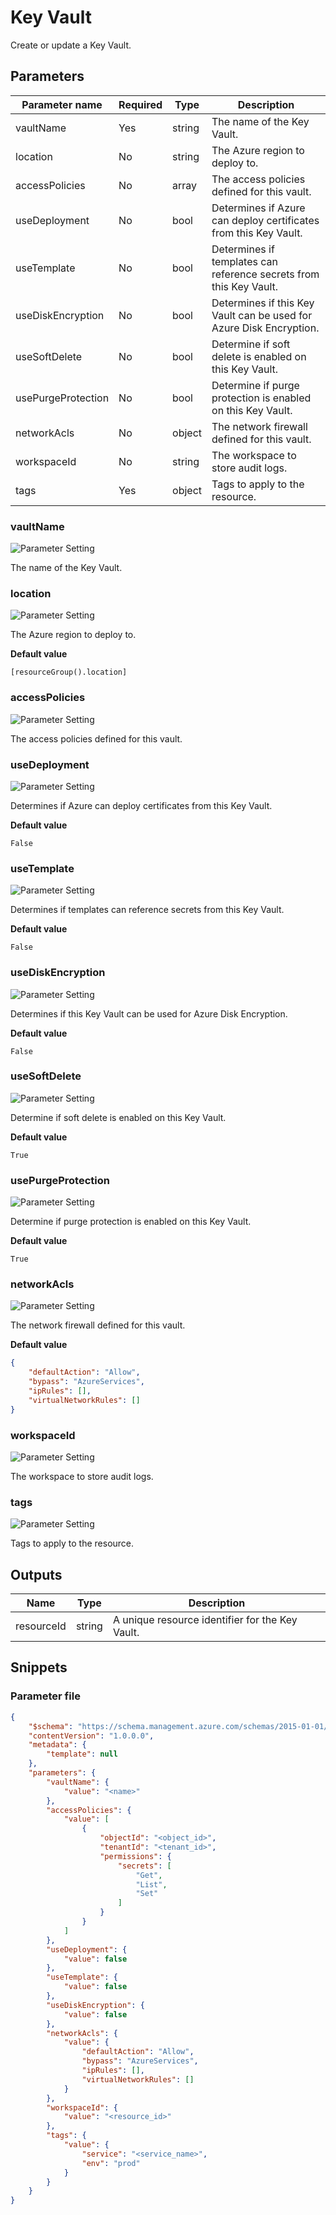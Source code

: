 # Key Vault

Create or update a Key Vault.

## Parameters

Parameter name | Required | Type | Description
-------------- | -------- | ---- | -----------
vaultName      | Yes      | string | The name of the Key Vault.
location       | No       | string | The Azure region to deploy to.
accessPolicies | No       | array | The access policies defined for this vault.
useDeployment  | No       | bool | Determines if Azure can deploy certificates from this Key Vault.
useTemplate    | No       | bool | Determines if templates can reference secrets from this Key Vault.
useDiskEncryption | No       | bool | Determines if this Key Vault can be used for Azure Disk Encryption.
useSoftDelete  | No       | bool | Determine if soft delete is enabled on this Key Vault.
usePurgeProtection | No       | bool | Determine if purge protection is enabled on this Key Vault.
networkAcls    | No       | object | The network firewall defined for this vault.
workspaceId    | No       | string | The workspace to store audit logs.
tags           | Yes      | object | Tags to apply to the resource.

### vaultName

![Parameter Setting](https://img.shields.io/badge/parameter-required-orange?style=flat-square)

The name of the Key Vault.

### location

![Parameter Setting](https://img.shields.io/badge/parameter-optional-green?style=flat-square)

The Azure region to deploy to.

**Default value**

```text
[resourceGroup().location]
```

### accessPolicies

![Parameter Setting](https://img.shields.io/badge/parameter-optional-green?style=flat-square)

The access policies defined for this vault.

### useDeployment

![Parameter Setting](https://img.shields.io/badge/parameter-optional-green?style=flat-square)

Determines if Azure can deploy certificates from this Key Vault.

**Default value**

```text
False
```

### useTemplate

![Parameter Setting](https://img.shields.io/badge/parameter-optional-green?style=flat-square)

Determines if templates can reference secrets from this Key Vault.

**Default value**

```text
False
```

### useDiskEncryption

![Parameter Setting](https://img.shields.io/badge/parameter-optional-green?style=flat-square)

Determines if this Key Vault can be used for Azure Disk Encryption.

**Default value**

```text
False
```

### useSoftDelete

![Parameter Setting](https://img.shields.io/badge/parameter-optional-green?style=flat-square)

Determine if soft delete is enabled on this Key Vault.

**Default value**

```text
True
```

### usePurgeProtection

![Parameter Setting](https://img.shields.io/badge/parameter-optional-green?style=flat-square)

Determine if purge protection is enabled on this Key Vault.

**Default value**

```text
True
```

### networkAcls

![Parameter Setting](https://img.shields.io/badge/parameter-optional-green?style=flat-square)

The network firewall defined for this vault.

**Default value**

```json
{
    "defaultAction": "Allow",
    "bypass": "AzureServices",
    "ipRules": [],
    "virtualNetworkRules": []
}
```

### workspaceId

![Parameter Setting](https://img.shields.io/badge/parameter-optional-green?style=flat-square)

The workspace to store audit logs.

### tags

![Parameter Setting](https://img.shields.io/badge/parameter-required-orange?style=flat-square)

Tags to apply to the resource.

## Outputs

Name | Type | Description
---- | ---- | -----------
resourceId | string | A unique resource identifier for the Key Vault.

## Snippets

### Parameter file

```json
{
    "$schema": "https://schema.management.azure.com/schemas/2015-01-01/deploymentParameters.json#",
    "contentVersion": "1.0.0.0",
    "metadata": {
        "template": null
    },
    "parameters": {
        "vaultName": {
            "value": "<name>"
        },
        "accessPolicies": {
            "value": [
                {
                    "objectId": "<object_id>",
                    "tenantId": "<tenant_id>",
                    "permissions": {
                        "secrets": [
                            "Get",
                            "List",
                            "Set"
                        ]
                    }
                }
            ]
        },
        "useDeployment": {
            "value": false
        },
        "useTemplate": {
            "value": false
        },
        "useDiskEncryption": {
            "value": false
        },
        "networkAcls": {
            "value": {
                "defaultAction": "Allow",
                "bypass": "AzureServices",
                "ipRules": [],
                "virtualNetworkRules": []
            }
        },
        "workspaceId": {
            "value": "<resource_id>"
        },
        "tags": {
            "value": {
                "service": "<service_name>",
                "env": "prod"
            }
        }
    }
}
```

